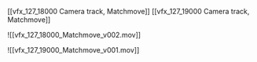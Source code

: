 [[vfx_127_18000 Camera track, Matchmove]]
[[vfx_127_19000 Camera track, Matchmove]]

![[vfx_127_18000_Matchmove_v002.mov]]

![[vfx_127_19000_Matchmove_v001.mov]]